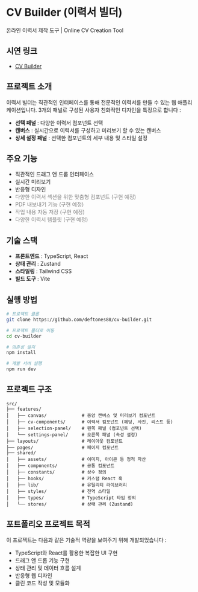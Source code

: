 # CV Builder (이력서 빌더)

온라인 이력서 제작 도구 | Online CV Creation Tool

## 시연 링크

- [CV Builder](https://deftones88.github.io/cv-builder)

## 프로젝트 소개

이력서 빌더는 직관적인 인터페이스를 통해 전문적인 이력서를 만들 수 있는 웹 애플리케이션입니다. 3개의 패널로 구성된 사용자 친화적인 디자인을 특징으로 합니다 :

- **선택 패널** : 다양한 이력서 컴포넌트 선택
- **캔버스** : 실시간으로 이력서를 구성하고 미리보기 할 수 있는 캔버스
- **상세 설정 패널** : 선택한 컴포넌트의 세부 내용 및 스타일 설정

## 주요 기능

- 직관적인 드래그 앤 드롭 인터페이스
- 실시간 미리보기
- 반응형 디자인
- <span style="color:gray">다양한 이력서 섹션을 위한 맞춤형 컴포넌트 (구현 예정)</span>
- <span style="color:gray">PDF 내보내기 기능 (구현 예정)</span>
- <span style="color:gray">작업 내용 자동 저장 (구현 예정)</span>
- <span style="color:gray">다양한 이력서 템플릿 (구현 예정)</span>

## 기술 스택

- **프론트엔드** : TypeScript, React
- **상태 관리** : Zustand
- **스타일링** : Tailwind CSS
- **빌드 도구** : Vite

## 실행 방법

```bash
# 프로젝트 클론
git clone https://github.com/deftones88/cv-builder.git

# 프로젝트 폴더로 이동
cd cv-builder

# 의존성 설치
npm install

# 개발 서버 실행
npm run dev
```

## 프로젝트 구조

```
src/
├── features/
│   ├── canvas/             # 중앙 캔버스 및 미리보기 컴포넌트
│   ├── cv-components/      # 이력서 컴포넌트 (헤딩, 사진, 리스트 등)
│   ├── selection-panel/    # 왼쪽 패널 (컴포넌트 선택)
│   └── settings-panel/     # 오른쪽 패널 (속성 설정)
├── layouts/                # 레이아웃 컴포넌트
├── pages/                  # 페이지 컴포넌트
├── shared/
│   ├── assets/             # 이미지, 아이콘 등 정적 자산
│   ├── components/         # 공통 컴포넌트
│   ├── constants/          # 상수 정의
│   ├── hooks/              # 커스텀 React 훅
│   ├── lib/                # 유틸리티 라이브러리
│   ├── styles/             # 전역 스타일
│   ├── types/              # TypeScript 타입 정의
│   └── stores/             # 상태 관리 (Zustand)
```

## 포트폴리오 프로젝트 목적

이 프로젝트는 다음과 같은 기술적 역량을 보여주기 위해 개발되었습니다 :

- TypeScript와 React를 활용한 복잡한 UI 구현
- 드래그 앤 드롭 기능 구현
- 상태 관리 및 데이터 흐름 설계
- 반응형 웹 디자인
- 클린 코드 작성 및 모듈화
